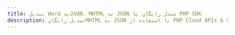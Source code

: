 ---title: تبدیل Word بهJSON، MHTML به JSON مبدل رایگان یا PHP SDKdescription: تبدیل رایگانMHTML به JSON با استفاده از PHP Cloud APIs & SDK. همچنین اسناد Microsoft Word و OpenOffice را در Cloud ایجاد، ویرایش و رندر کنید.---